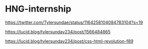 # HNG-internship

https://twitter.com/Tylersundae/status/1164258104084783104?s=19

https://lucid.blog/tylersunday234/post/1566484865

https://lucid.blog/tylersunday234/post/css-html-revolution-f89

